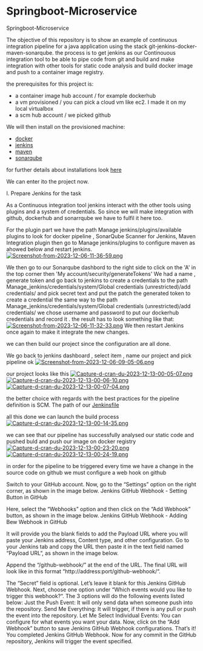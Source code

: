 # Springboot-Microservice
Springboot-Microservice

The objective of this repository is to show an example of continuous integration pipeline for a java application using the stack git-jenkins-docker-maven-sonarqube.
the process is to get jenkins as our Continouous integration tool to be able to pipe code from git and build and make integration with other tools for static code analysis and build docker image and push to a container image registry.

the prerequisites for this project is:

- a container image hub account / for example dockerhub
- a vm provisioned / you can pick a cloud vm like ec2. I made it on my local virtualbox
- a scm hub account / we picked github

We will then install on the provisioned machine:
- [docker](https://docs.docker.com/engine/install/)
- [jenkins](https://www.jenkins.io/doc/book/installing/)
- [maven](https://maven.apache.org/install.html)
- [sonarqube](https://docs.sonarsource.com/sonarqube/latest/setup-and-upgrade/install-the-server/introduction/)

for further details about installations look [here](https://github.com/iam-veeramalla/Jenkins-Zero-To-Hero/blob/main/README.md)

We can enter ito the project now.

I. Prepare Jenkins for the task

As a Continuous integration tool jenkins interact with the other tools using plugins and a system of credentials.
So since we will make integration with github, dockerhub and sonarrqube we have to fulfil it here too.

For the plugin part we have the path Manage jenkins/plugins/available plugins to look for docker pipeline , SonarQube Scanner for Jenkins, Maven Integration plugin
then go to Manage jenkins/plugins to configure maven as ahowed below and restart jenkins.
[![Screenshot-from-2023-12-06-11-36-59.png](https://i.postimg.cc/L6X7Rvp7/Screenshot-from-2023-12-06-11-36-59.png)](https://postimg.cc/Z0Gjx80F)

We then go to our Sonarqube dashbord to the right side to click on the 'A' in the top corner then 'My account/security/generateTokens' 
We had a name , generate token and go back to jenkins to create a credentials to the path Manage_jenkins/credentials/system/Global credentials (unrestricted)/add credentials/ and pick secret text and put the patch the generated token to create a credential
the same way to the path Manage_jenkins/credentials/system/Global credentials (unrestricted)/add credentials/ we chose username and password to put our dockerhub credentials and record it .
the result has to look something like that:
[![Screenshot-from-2023-12-06-11-32-33.png](https://i.postimg.cc/wxWfWJmk/Screenshot-from-2023-12-06-11-32-33.png)](https://postimg.cc/w3mQM1Ft)
We then restart Jenkins once again to make it integrate the new changes.

we can then build our project since the configuration are all done.

 We go back to jenkins dashboard , select item , name our project and pick pipeline ok 
[![Screenshot-from-2023-12-06-09-05-06.png](https://i.postimg.cc/PxbxXTmt/Screenshot-from-2023-12-06-09-05-06.png)](https://postimg.cc/hzjgMFyw)

 our project looks like this
[![Capture-d-cran-du-2023-12-13-00-05-07.png](https://i.postimg.cc/T3DXvGMh/Capture-d-cran-du-2023-12-13-00-05-07.png)](https://postimg.cc/JsMFjfhW)
[![Capture-d-cran-du-2023-12-13-00-06-10.png](https://i.postimg.cc/KjHCCp0n/Capture-d-cran-du-2023-12-13-00-06-10.png)](https://postimg.cc/BP2hKp96)
[![Capture-d-cran-du-2023-12-13-00-07-04.png](https://i.postimg.cc/fbN149fg/Capture-d-cran-du-2023-12-13-00-07-04.png)](https://postimg.cc/sMTT718p)

the better choice with regards with the best practices  for the pipeline definition is SCM.
The path of our [Jenkinsfile](https://github.com/MalickReborn/Continuous-Integration-with-Springboot-Microservices/blob/main/user-service/Jenkinsfile) 

all this done we can launch the build process 
[![Capture-d-cran-du-2023-12-13-00-14-35.png](https://i.postimg.cc/SxNDcfV4/Capture-d-cran-du-2023-12-13-00-14-35.png)](https://postimg.cc/MvN7SRh3)

we can see that our pipeline has successfully analysed our static code and pushed buld and push our image on docker registry
[![Capture-d-cran-du-2023-12-13-00-23-20.png](https://i.postimg.cc/pLRXCpnR/Capture-d-cran-du-2023-12-13-00-23-20.png)](https://postimg.cc/BX70QZgV)
[![Capture-d-cran-du-2023-12-13-00-24-19.png](https://i.postimg.cc/6pMwhzXf/Capture-d-cran-du-2023-12-13-00-24-19.png)](https://postimg.cc/VJ03fq5J)

in order for the pipeline to be triggered every time we have a change in the source code on github we must configure a web hook on github

Switch to your GitHub account.
Now, go to the “Settings” option on the right corner, as shown in the image below.
Jenkins GitHub Webhook - Setting Button in GitHub

Here, select the “Webhooks” option and then click on the “Add Webhook” button, as shown in the image below.
Jenkins GitHub Webhook - Adding Bew Webhook in GitHub

It will provide you the blank fields to add the Payload URL where you will paste your Jenkins address, Content type, and other configuration.
Go to your Jenkins tab and copy the URL then paste it in the text field named “Payload URL“, as shown in the image below.


Append the “/github-webhook/” at the end of the URL.
The final URL will look like in this format “http://address:port/github-webhook/“.


The “Secret” field is optional. Let’s leave it blank for this Jenkins GitHub Webhook.
Next, choose one option under “Which events would you like to trigger this webhook?“. The 3 options will do the following events listed below:
Just the Push Event: It will only send data when someone push into the repository.
Send Me Everything: It will trigger, if there is any pull or push the event into the repository.
Let Me Select Individual Events: You can configure for what events you want your data.
Now, click on the “Add Webhook” button to save Jenkins GitHub Webhook configurations.
That’s it! You completed Jenkins GitHub Webhook. Now for any commit in the GitHub repository, Jenkins will trigger the event specified.




  
  

